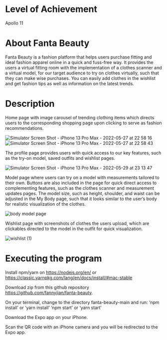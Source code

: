 # Level of Achievement
Apollo 11

# About Fanta Beauty
Fanta Beauty is a fashion platform that helps users purchase fitting and ideal fashion apparel online in a quick and fuss-free way. It provides the users a virtual fitting room with the implementation of a clothes scanner and a virtual model, for our target audience to try on clothes virtually, such that they can make wise purchases. You can easily add clothes in the wishlist and get fashion tips as well as information on the latest trends.

# Description
Home page with image carousel of trending clothing items which directs users to the corresponding shopping page upon clicking to serve as fashion recommendations.






![Simulator Screen Shot - iPhone 13 Pro Max - 2022-05-27 at 22 58 16](https://user-images.githubusercontent.com/97325835/170879596-d678c5fd-5848-4b4e-aa83-73f8e2678f6f.png)
![Simulator Screen Shot - iPhone 13 Pro Max - 2022-05-27 at 22 58 43](https://user-images.githubusercontent.com/97325835/170879713-ce763030-3316-408e-ab54-fc2d238b43ca.png)









The profile page provides users with quick access to our key features, such as the try-on model, saved outfits and wishlist pages.






![Simulator Screen Shot - iPhone 13 Pro Max - 2022-05-29 at 23 13 47](https://user-images.githubusercontent.com/97325835/170879863-f3467e32-949c-4e5d-8e1c-f234a87966fd.png)















Model page where users can try on a model with measurements tailored to their own. Buttons are also included in the page for quick direct access to complementing features, such as the clothes scanner and measurement updates pages. The model size, such as height, shoulder, and waist can be adjusted in the My Body page, such that it looks similar to the user’s body for realistic visualization of the clothes.











![body model page](https://user-images.githubusercontent.com/97325835/170880024-846a36c9-6df0-40ed-af91-74eb8de0d85e.png)




Wishlist page with screenshots of clothes the users upload, which are clickables directed to the model in the outfit for quick visualization.












![wishlist (1)](https://user-images.githubusercontent.com/97325835/170880001-553f06c8-21d7-4804-b662-513420e947dd.png)








# Executing the program
Install npm/yarn on https://nodejs.org/en/  or https://classic.yarnpkg.com/lang/en/docs/install/#mac-stable

Download zip from this github repository https://github.com/fannyjian/fanta-beauty.

On your terminal, change to the directory fanta-beauty-main and run:
‘npm install’ or ‘yarn install’
‘npm start’ or ‘yarn start’

Download the Expo app on your iPhone.

Scan the QR code with an iPhone camera and you will be redirected to the Expo app.
